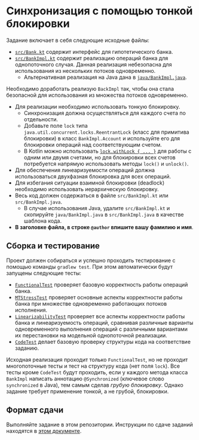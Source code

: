 # Синхронизация с помощью тонкой блокировки

Задание включает в себя следующие исходные файлы:

* [`src/Bank.kt`](src/Bank.kt) содержит интерфейс для гипотетического банка.
* [`src/BankImpl.kt`](src/BankImpl.kt) содержит реализацию операций банка для однопоточного случая.
  Данная реализация небезопасна для использования из нескольких потоков одновременно.
  * Альтернативная реализация на Java дана в [`java/BankImpl.java`](java/BankImpl.java).   

Необходимо доработать реализую `BackImpl` так, чтобы она стала безопасной для использования из множества потоков одновременно. 

* Для реализации необходимо использовать тонкую блокировку. 
  * Синхронизация должна осуществляться для каждого счета по отдельности. 
  * Добавьте поле `lock` типа `java.util.concurrent.locks.ReentrantLock` (класс для примитива блокировки) в класс `BankImpl.Account`
    и используйте его для блокировки операций над соответствующим счетом.
  * В Kotlin можно использовать [`lock.withLock { ... }`](https://kotlinlang.org/api/latest/jvm/stdlib/kotlin.concurrent/java.util.concurrent.locks.-lock/with-lock.html)
    для работы с одним или двумя счетами, но для блокировки всех счетов потребуется напрямую использовать методы `lock()` и `unlock()`.
* Для обеспечения линеаризуемости операций должна использоваться двухфазная блокировка для всех операций.
* Для избегания ситуации взаимной блокировки (deadlock) необходимо использовать иерархическую блокировку.
* Весь код должен содержаться в файле `src/BankImpl.kt` или `src/BankImpl.java`. 
  * В случае использования Java, удалите `src/BankImpl.kt` и скопируйте `java/BankImpl.java` в `src/BankImpl.java` в качестве шаблона кода. 
* **В заголовке файла, в строке `@author` впишите вашу фамилию и имя**.
   
## Сборка и тестирование

Проект должен собираться и успешно проходить тестирование с помощью команды `gradlew test`. 
При этом автоматически будут запущены следующие тесты:

* [`FunctionalTest`](test/FunctionalTest.kt) проверяет базовую корректность работы операций банка.
* [`MTStressTest`](test/MTStressTest.kt) проверяет основные аспекты корректности работы банка при множестве одновременно работающих потоков исполнения.
* [`LinearizabilityTest`](test/LinearizabilityTest.kt) проверяет все аспекты корректности работы банка и линеаризуемость операций, 
  сравнивая различные варианты одновременного выполнения операций с различными вариантами их перестановки на модельной однопоточной реализации.
* [`CodeTest`](test/CodeTest.kt) делает базовую проверку структуры кода на соответствие заданию. 

Исходная реализация проходит только `FunctionalTest`, но не проходит многопоточные тесты и тест на
структуру кода (нет поля `lock`). Все тесты кроме `CodeTest` будут проходить, если у каждого метода класса `BankImpl` написать 
аннотацию `@Synchronized` (ключевое слово `synchronized` в Java), тем самым сделав _грубую блокировку_. 
Однако задание требует применение тонкой, а не грубой, блокировки.

## Формат сдачи

Выполняйте задание в этом репозитории. Инструкции по сдаче заданий находятся в 
[этом документе](https://docs.google.com/document/d/1GQ0OI_OBkj4kyOvhgRXfacbTI9huF4XJDMOct0Lh5og). 
